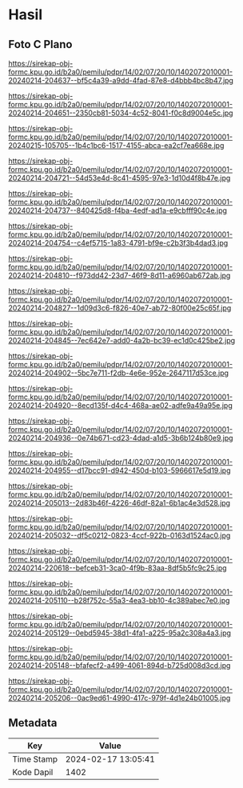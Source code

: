 # Hasil

## Foto C Plano

https://sirekap-obj-formc.kpu.go.id/b2a0/pemilu/pdpr/14/02/07/20/10/1402072010001-20240214-204637--bf5c4a39-a9dd-4fad-87e8-d4bbb4bc8b47.jpg

https://sirekap-obj-formc.kpu.go.id/b2a0/pemilu/pdpr/14/02/07/20/10/1402072010001-20240214-204651--2350cb81-5034-4c52-8041-f0c8d9004e5c.jpg

https://sirekap-obj-formc.kpu.go.id/b2a0/pemilu/pdpr/14/02/07/20/10/1402072010001-20240215-105705--1b4c1bc6-1517-4155-abca-ea2cf7ea668e.jpg

https://sirekap-obj-formc.kpu.go.id/b2a0/pemilu/pdpr/14/02/07/20/10/1402072010001-20240214-204721--54d53e4d-8c41-4595-97e3-1d10d4f8b47e.jpg

https://sirekap-obj-formc.kpu.go.id/b2a0/pemilu/pdpr/14/02/07/20/10/1402072010001-20240214-204737--840425d8-f4ba-4edf-ad1a-e9cbfff90c4e.jpg

https://sirekap-obj-formc.kpu.go.id/b2a0/pemilu/pdpr/14/02/07/20/10/1402072010001-20240214-204754--c4ef5715-1a83-4791-bf9e-c2b3f3b4dad3.jpg

https://sirekap-obj-formc.kpu.go.id/b2a0/pemilu/pdpr/14/02/07/20/10/1402072010001-20240214-204810--f973dd42-23d7-46f9-8d11-a6960ab672ab.jpg

https://sirekap-obj-formc.kpu.go.id/b2a0/pemilu/pdpr/14/02/07/20/10/1402072010001-20240214-204827--1d09d3c6-f826-40e7-ab72-80f00e25c65f.jpg

https://sirekap-obj-formc.kpu.go.id/b2a0/pemilu/pdpr/14/02/07/20/10/1402072010001-20240214-204845--7ec642e7-add0-4a2b-bc39-ec1d0c425be2.jpg

https://sirekap-obj-formc.kpu.go.id/b2a0/pemilu/pdpr/14/02/07/20/10/1402072010001-20240214-204902--5bc7e711-f2db-4e6e-952e-2647117d53ce.jpg

https://sirekap-obj-formc.kpu.go.id/b2a0/pemilu/pdpr/14/02/07/20/10/1402072010001-20240214-204920--8ecd135f-d4c4-468a-ae02-adfe9a49a95e.jpg

https://sirekap-obj-formc.kpu.go.id/b2a0/pemilu/pdpr/14/02/07/20/10/1402072010001-20240214-204936--0e74b671-cd23-4dad-a1d5-3b6b124b80e9.jpg

https://sirekap-obj-formc.kpu.go.id/b2a0/pemilu/pdpr/14/02/07/20/10/1402072010001-20240214-204955--d17bcc91-d942-450d-b103-5966617e5d19.jpg

https://sirekap-obj-formc.kpu.go.id/b2a0/pemilu/pdpr/14/02/07/20/10/1402072010001-20240214-205013--2d83b46f-4226-46df-82a1-6b1ac4e3d528.jpg

https://sirekap-obj-formc.kpu.go.id/b2a0/pemilu/pdpr/14/02/07/20/10/1402072010001-20240214-205032--df5c0212-0823-4ccf-922b-0163d1524ac0.jpg

https://sirekap-obj-formc.kpu.go.id/b2a0/pemilu/pdpr/14/02/07/20/10/1402072010001-20240214-220618--befceb31-3ca0-4f9b-83aa-8df5b5fc9c25.jpg

https://sirekap-obj-formc.kpu.go.id/b2a0/pemilu/pdpr/14/02/07/20/10/1402072010001-20240214-205110--b28f752c-55a3-4ea3-bb10-4c389abec7e0.jpg

https://sirekap-obj-formc.kpu.go.id/b2a0/pemilu/pdpr/14/02/07/20/10/1402072010001-20240214-205129--0ebd5945-38d1-4fa1-a225-95a2c308a4a3.jpg

https://sirekap-obj-formc.kpu.go.id/b2a0/pemilu/pdpr/14/02/07/20/10/1402072010001-20240214-205148--bfafecf2-a499-4061-894d-b725d008d3cd.jpg

https://sirekap-obj-formc.kpu.go.id/b2a0/pemilu/pdpr/14/02/07/20/10/1402072010001-20240214-205206--0ac9ed61-4990-417c-979f-4d1e24b01005.jpg


## Metadata

| Key        | Value               |
| ---------- | ------------------- |
| Time Stamp | 2024-02-17 13:05:41 |
| Kode Dapil | 1402                |




